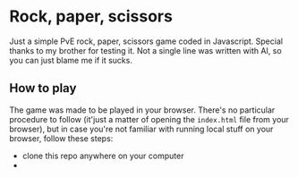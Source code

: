 # Rock, paper, scissors
Just a simple PvE rock, paper, scissors game coded in Javascript. Special thanks to my brother for testing it. Not a single line was written with AI, so you can just blame me if it sucks.
## How to play
The game was made to be played in your browser. There's no particular procedure to follow (it'just a matter of opening the `index.html` file from your browser), but in case you're not familiar with running local stuff on your browser, follow these steps:
- clone this repo anywhere on your computer
- 

